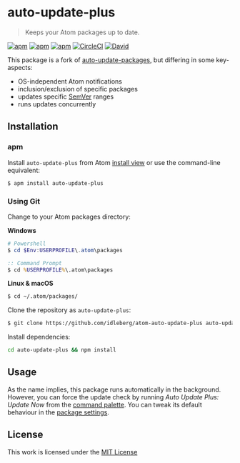 # auto-update-plus

> Keeps your Atom packages up to date.

[![apm](https://flat.badgen.net/apm/license/auto-update-plus)](https://atom.io/packages/auto-update-plus)
[![apm](https://flat.badgen.net/apm/v/auto-update-plus)](https://atom.io/packages/auto-update-plus)
[![apm](https://flat.badgen.net/apm/dl/auto-update-plus)](https://atom.io/packages/auto-update-plus)
[![CircleCI](https://flat.badgen.net/circleci/github/idleberg/atom-auto-update-plus)](https://circleci.com/gh/idleberg/atom-auto-update-plus)
[![David](https://flat.badgen.net/david/dep/idleberg/atom-auto-update-plus)](https://david-dm.org/idleberg/atom-auto-update-plus)

This package is a fork of [auto-update-packages](https://github.com/yujinakayama/atom-auto-update-packages), but differing in some key-aspects:

- OS-independent Atom notifications
- inclusion/exclusion of specific packages
- updates specific [SemVer][sem-ver] ranges
- runs updates concurrently

## Installation

### apm

Install `auto-update-plus` from Atom [install view](atom://settings-view/show-package?package=auto-update-plus) or use the command-line equivalent:

`$ apm install auto-update-plus`

### Using Git

Change to your Atom packages directory:

**Windows**

```powershell
# Powershell
$ cd $Env:USERPROFILE\.atom\packages
```

```cmd
:: Command Prompt
$ cd %USERPROFILE%\.atom\packages
```

**Linux & macOS**

```bash
$ cd ~/.atom/packages/
```

Clone the repository as `auto-update-plus`:

```bash
$ git clone https://github.com/idleberg/atom-auto-update-plus auto-update-plus
```

Install dependencies:

```bash
cd auto-update-plus && npm install
```

## Usage

As the name implies, this package runs automatically in the background. However, you can force the update check by running _Auto Update Plus: Update Now_ from the [command palette][command-palette]. You can tweak its default behaviour in the [package settings](package-settings).

## License

This work is licensed under the [MIT License](LICENSE)

[command-palette]: https://flight-manual.atom.io/getting-started/sections/atom-basics/#command-palette
[package-settings]: https://flight-manual.atom.io/using-atom/sections/atom-packages/#package-settings
[sem-ver]: https://semver.org/
